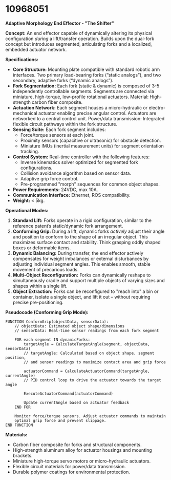 # 10968051

**Adaptive Morphology End Effector - "The Shifter"**

**Concept:** An end effector capable of dynamically altering its physical configuration *during* a lift/transfer operation. Builds upon the dual-fork concept but introduces segmented, articulating forks and a localized, embedded actuator network.

**Specifications:**

*   **Core Structure:** Mounting plate compatible with standard robotic arm interfaces. Two primary load-bearing forks (“static analogs”), and two secondary, adaptive forks (“dynamic analogs”).
*   **Fork Segmentation:** Each fork (static & dynamic) is composed of 3-5 independently controllable segments. Segments are connected via miniature, high-torque, low-profile rotational actuators. Material: High-strength carbon fiber composite.
*   **Actuation Network:** Each segment houses a micro-hydraulic or electro-mechanical actuator enabling precise angular control. Actuators are networked to a central control unit. Power/data transmission: Integrated flexible circuit pathways within the fork structure.
*   **Sensing Suite:** Each fork segment includes:
    *   Force/torque sensors at each joint.
    *   Proximity sensors (capacitive or ultrasonic) for obstacle detection.
    *   Miniature IMUs (inertial measurement units) for segment orientation tracking.
*   **Control System:** Real-time controller with the following features:
    *   Inverse kinematics solver optimized for segmented fork configurations.
    *   Collision avoidance algorithm based on sensor data.
    *   Adaptive grip force control.
    *   Pre-programmed "morph" sequences for common object shapes.
*   **Power Requirements:** 24VDC, max 10A.
*   **Communication Interface:** Ethernet, ROS compatibility.
*   **Weight:** < 5kg.

**Operational Modes:**

1.  **Standard Lift:** Forks operate in a rigid configuration, similar to the reference patent’s static/dynamic fork arrangement.
2.  **Conforming Grip:** During a lift, dynamic forks *actively* adjust their angle and position to conform to the shape of an irregular object. This maximizes surface contact and stability. Think grasping oddly shaped boxes or deformable items.
3.  **Dynamic Balancing:**  During transfer, the end effector actively compensates for weight imbalances or external disturbances by adjusting individual segment angles. This enables smooth, stable movement of precarious loads.
4.  **Multi-Object Reconfiguration:** Forks can dynamically reshape to simultaneously cradle and support multiple objects of varying sizes and shapes within a single lift.
5.  **Object Extraction:** Forks can be reconfigured to "reach into" a bin or container, isolate a single object, and lift it out – without requiring precise pre-positioning.

**Pseudocode (Conforming Grip Mode):**

```
FUNCTION ConformGrip(objectData, sensorData):
    // objectData: Estimated object shape/dimensions
    // sensorData: Real-time sensor readings from each fork segment

    FOR each segment IN dynamicForks:
        targetAngle = CalculateTargetAngle(segment, objectData, sensorData)
        // targetAngle: Calculated based on object shape, segment position,
        // and sensor readings to maximize contact area and grip force
        
        actuatorCommand = CalculateActuatorCommand(targetAngle, currentAngle)
        // PID control loop to drive the actuator towards the target angle

        ExecuteActuatorCommand(actuatorCommand)
        
        Update currentAngle based on actuator feedback
    END FOR
    
    Monitor force/torque sensors. Adjust actuator commands to maintain
    optimal grip force and prevent slippage.
END FUNCTION
```

**Materials:**

*   Carbon fiber composite for forks and structural components.
*   High-strength aluminum alloy for actuator housings and mounting brackets.
*   Miniature high-torque servo motors or micro-hydraulic actuators.
*   Flexible circuit materials for power/data transmission.
*   Durable polymer coatings for environmental protection.